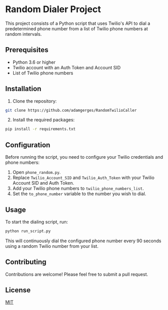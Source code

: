 # Random Dialer Project

This project consists of a Python script that uses Twilio's API to dial a predetermined phone number from a list of Twilio phone numbers at random intervals.

## Prerequisites

- Python 3.6 or higher
- Twilio account with an Auth Token and Account SID
- List of Twilio phone numbers

## Installation

1. Clone the repository:
```bash
git clone https://github.com/adamgerges/RandomTwilioCaller
```

2. Install the required packages:
```bash
pip install -r requirements.txt
```

## Configuration

Before running the script, you need to configure your Twilio credentials and phone numbers:

1. Open `phone_random.py`.
2. Replace `Twilio_Account_SID` and `Twilio_Auth_Token` with your Twilio Account SID and Auth Token.
3. Add your Twilio phone numbers to `twilio_phone_numbers_list`.
4. Set the `to_phone_number` variable to the number you wish to dial.

## Usage

To start the dialing script, run:
```bash
python run_script.py
```

This will continuously dial the configured phone number every 90 seconds using a random Twilio number from your list.

## Contributing

Contributions are welcome! Please feel free to submit a pull request.

## License

[MIT](LICENSE)
